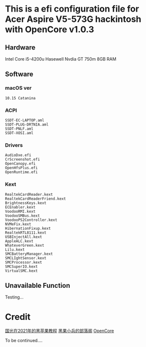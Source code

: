 # This is a efi configuration file for Acer Aspire V5-573G hackintosh with OpenCore v1.0.3
  ## Hardware
  Intel Core i5-4200u Hasewell
  Nvdia GT 750m
  8GB RAM
  ## Software
  ### macOS ver
    10.15 Catanina
  ### ACPI 
    SSDT-EC-LAPTOP.aml
    SSDT-PLUG-DRTNIA.aml
    SSDT-PNLF.aml
    SSDT-XOSI.aml
  ### Drivers
    AudioDxe.efi
    CrScreenshot.efi
    OpenCanopy.efi
    OpenHfsPlus.efi
    OpenRuntime.efi
  ### Kext
    RealtekCardReader.kext
    RealtekCardReaderFriend.kext
    BrightnessKeys.kext
    ECEnabler.kext
    VoodooRMI.kext
    VoodooSMBus.kext
    VoodooPS2Controller.kext
    NVMeFix.kext
    HibernationFixup.kext
    RealtekRTL8111.kext
    USBInjectAll.kext
    AppleALC.kext
    WhateverGreen.kext
    Lilu.kext
    SMCBatteryManager.kext
    SMCLIghtSensor.kext
    SMCProcessor.kext
    SMCSuperIO.kext
    VirtualSMC.kext
  ## Unavailable Function 
Testing...
# Credit
  [国光在2021年的黑苹果教程]((https://apple.sqlsec.com/))
  [黑果小兵的部落阁](https://blog.daliansky.net/)
  [OpenCore](https://github.com/acidanthera/OpenCorePkg)

To be continued....
